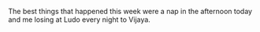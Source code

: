 
The best things that happened this week were a nap in the afternoon today and me losing at Ludo every night to Vijaya.
